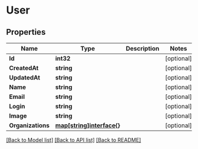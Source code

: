# User

## Properties

Name | Type | Description | Notes
------------ | ------------- | ------------- | -------------
**Id** | **int32** |  | [optional] 
**CreatedAt** | **string** |  | [optional] 
**UpdatedAt** | **string** |  | [optional] 
**Name** | **string** |  | [optional] 
**Email** | **string** |  | [optional] 
**Login** | **string** |  | [optional] 
**Image** | **string** |  | [optional] 
**Organizations** | [**map[string]interface{}**](.md) |  | [optional] 

[[Back to Model list]](../README.md#documentation-for-models) [[Back to API list]](../README.md#documentation-for-api-endpoints) [[Back to README]](../README.md)


